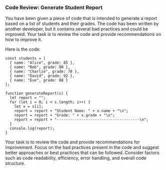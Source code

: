 ### Code Review: Generate Student Report

You have been given a piece of code that is intended to generate a report based on a list of students and their grades. The code has been written by another developer, but it contains several bad practices and could be improved. Your task is to review the code and provide recommendations on how to improve it.

Here is the code:

<!-- Original -->
```
const students = [
  { name: "Alice", grade: 85 },
  { name: "Bob", grade: 90 },
  { name: "Charlie", grade: 78 },
  { name: "David", grade: 92 },
  { name: "Eve", grade: 88 }
];

function generateReport(s) {
  let report = "";
  for (let i = 0; i < s.length; i++) {
    let x = s[i];
    report = report + "Student Name: " + x.name + "\n";
    report = report + "Grade: " + x.grade + "\n";
    report = report + "-------------------------------------\n";
  }
  console.log(report);
}
```

Your task is to review the code and provide recommendations for improvement. Focus on the bad practices present in the code and suggest better approaches or best practices that can be followed. Consider factors such as code readability, efficiency, error handling, and overall code structure.